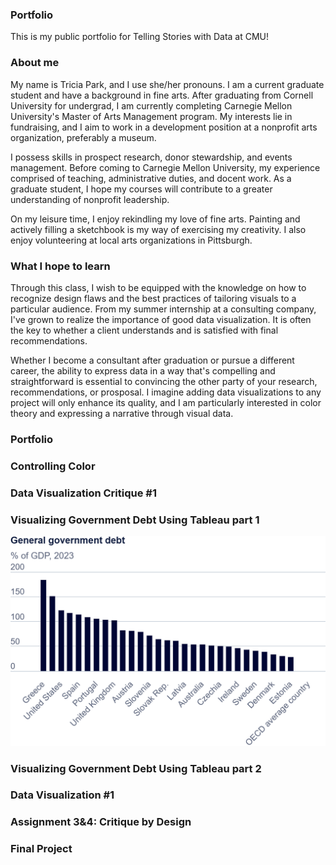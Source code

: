 ### **Portfolio**
This is my public portfolio for Telling Stories with Data at CMU!  

### **About me**
My name is Tricia Park, and I use she/her pronouns. I am a current graduate student and have a background in fine arts. After graduating from Cornell University for undergrad, I am currently completing Carnegie Mellon University's Master of Arts Management program. My interests lie in fundraising, and I aim to work in a development position at a nonprofit arts organization, preferably a museum.

I possess skills in prospect research, donor stewardship, and events management. Before coming to Carnegie Mellon University, my experience comprised of teaching, administrative duties, and docent work. As a graduate student, I hope my courses will contribute to a greater understanding of nonprofit leadership.

On my leisure time, I enjoy rekindling my love of fine arts. Painting and actively filling a sketchbook is my way of exercising my creativity. I also enjoy volunteering at local arts organizations in Pittsburgh.

### **What I hope to learn**
Through this class, I wish to be equipped with the knowledge on how to recognize design flaws and the best practices of tailoring visuals to a particular audience. From my summer internship at a consulting company, I've grown to realize the importance of good data visualization. It is often the key to whether a client understands and is satisfied with final recommendations. 

Whether I become a consultant after graduation or pursue a different career, the ability to express data in a way that's compelling and straightforward is essential to convincing the other party of your research, recommendations, or prosposal. I imagine adding data visualizations to any project will only enhance its quality, and I am particularly interested in color theory and expressing a narrative through visual data.



### **Portfolio**
### **Controlling Color**

### **Data Visualization Critique #1**

### **Visualizing Government Debt Using Tableau part 1**
<img src="export-2024-11-04T01_39_16.983Z.png" width="600"/>


### **Visualizing Government Debt Using Tableau part 2**

<script type="module" src="https://us-east-1.online.tableau.com/javascripts/api/tableau.embedding.3.latest.min.js"></script>

<tableau-viz id="tableau-viz"
  src='https://us-east-1.online.tableau.com/t/triciap-6f84dea7f5/views/Book1/GovernmentDebt'>
</tableau-viz>



<tableau-viz id="tableau-viz"
  src="https://us-east-1.online.tableau.com/t/triciap-6f84dea7f5/views/Book1/GovernmentDebt"
  width="1432" height="734" toolbar="bottom" hide-tabs >
  </tableau-viz>




### **Data Visualization #1**

### **Assignment 3&4: Critique by Design**

### **Final Project**


